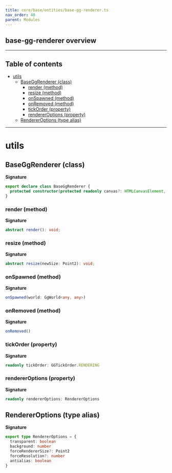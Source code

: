 ```yaml
---
title: core/base/entities/base-gg-renderer.ts
nav_order: 40
parent: Modules
---
```


## base-gg-renderer overview

---

<h2 class="text-delta">Table of contents</h2>

- [utils](#utils)
  - [BaseGgRenderer (class)](#baseggrenderer-class)
    - [render (method)](#render-method)
    - [resize (method)](#resize-method)
    - [onSpawned (method)](#onspawned-method)
    - [onRemoved (method)](#onremoved-method)
    - [tickOrder (property)](#tickorder-property)
    - [rendererOptions (property)](#rendereroptions-property)
  - [RendererOptions (type alias)](#rendereroptions-type-alias)

---

# utils

## BaseGgRenderer (class)

**Signature**

```ts
export declare class BaseGgRenderer {
  protected constructor(protected readonly canvas?: HTMLCanvasElement, options: Partial<RendererOptions> = {})
}
```

### render (method)

**Signature**

```ts
abstract render(): void;
```

### resize (method)

**Signature**

```ts
abstract resize(newSize: Point2): void;
```

### onSpawned (method)

**Signature**

```ts
onSpawned(world: GgWorld<any, any>)
```

### onRemoved (method)

**Signature**

```ts
onRemoved()
```

### tickOrder (property)

**Signature**

```ts
readonly tickOrder: GGTickOrder.RENDERING
```

### rendererOptions (property)

**Signature**

```ts
readonly rendererOptions: RendererOptions
```

## RendererOptions (type alias)

**Signature**

```ts
export type RendererOptions = {
  transparent: boolean
  background: number
  forceRendererSize?: Point2
  forceResolution?: number
  antialias: boolean
}
```
